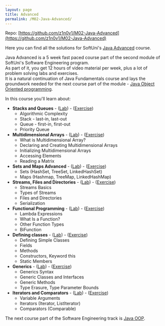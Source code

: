 ```yaml
---
layout: page
title: Advanced
permalink: /M02-Java-Advanced/
---
```


Repo: [https://github.com/z1n0v1/M02-Java-Advanced](https://github.com/z1n0v1/M02-Java-Advanced)

Here you can find all the solutions for SoftUni's [Java Advanced](https://softuni.bg/trainings/3586/java-advanced-january-2022) course.

Java Advanced is a 5 week fast paced course part of the second module of SoftUni's Software Engineering program.  
As part of it, you get 12 hours of video material per week, plus a lot of problem solving labs and exercises.  
It is a natural continuation of Java Fundamentals course and lays the groundwork needed for the next course part of the module - [Java Object Oriented programming](https://z1n0v1.github.io/M02-Java-OOP/).

In this course you'll learn about:

 - __Stacks and Queues__ -  \([Lab](https://github.com/z1n0v1/M02-Java-Advanced/tree/main/L01StacksAndQueues/Lab)\) - \([Exercise](https://github.com/z1n0v1/M02-Java-Advanced/tree/main/L01StacksAndQueues/Exercise)\)
   - Algorithmic Complexity
   - Stack - last-in, last-out
   - Queue - first-in, first-out
   - Priority Queue
 - __Multidimensional Arrays__ -  \([Lab](https://github.com/z1n0v1/M02-Java-Advanced/tree/main/L02MultidimensionalArrays/Lab)\) - \([Exercise](https://github.com/z1n0v1/M02-Java-Advanced/tree/main/L02MultidimensionalArrays/Exercise)\)
   - What is Multidimensional Array?
   - Declaring and Creating Multidimensional Arrays
   - Initializing Multidimensional Arrays
   - Accessing Elements
   - Reading a Matrix
 - __Sets and Maps Advanced__ - \([Lab](https://github.com/z1n0v1/M02-Java-Advanced/tree/main/L03SetsAndMapsAdvanced/Lab)\) - \([Exercise](https://github.com/z1n0v1/M02-Java-Advanced/tree/main/L03SetsAndMapsAdvanced/Exercise)\)
   - Sets (HashSet, TreeSet, LinkedHashSet)
   - Maps (Hashmap, TreeMap, LinkedHashMap)
 - __Streams, Files and Directories__ - \([Lab](https://github.com/z1n0v1/M02-Java-Advanced/tree/main/L04StreamsFilesAndDirectories/Lab)\) - \([Exercise](https://github.com/z1n0v1/M02-Java-Advanced/tree/main/L04StreamsFilesAndDirectories/Exercise)\)
   - Streams Basics
   - Types of Streams
   - Files and Directories
   - Serialization
 - __Functional Programming__ - \([Lab](https://github.com/z1n0v1/M02-Java-Advanced/tree/main/L05FunctionalProgramming/Lab)\) - \([Exercise](https://github.com/z1n0v1/M02-Java-Advanced/tree/main/L05FunctionalProgramming/Exercise)\)
   - Lambda Expressions
   - What Is a Function?
   - Other Function Types
   - BiFunction
 - __Defining classes__ - \([Lab](https://github.com/z1n0v1/M02-Java-Advanced/tree/main/L06DefiningClasses/Lab)\) - \([Exercise](https://github.com/z1n0v1/M02-Java-Advanced/tree/main/L06DefiningClasses/Exercise)\)
   - Defining Simple Classes
   - Fields
   - Methods
   - Constructors, Keyword this
   - Static Members
 - __Generics__ - \([Lab](https://github.com/z1n0v1/M02-Java-Advanced/tree/main/L07Generics/Lab)\) - \([Exercise](https://github.com/z1n0v1/M02-Java-Advanced/tree/main/L07Generics/Exercise)\)
   - Generics Syntax
   - Generic Classes and Interfaces
   - Generic Methods
   - Type Erasure, Type Parameter Bounds
 - __Iterators and Comparators__ - \([Lab](https://github.com/z1n0v1/M02-Java-Advanced/tree/main/L08IteratorsAndComparators/Lab)\) - \([Exercise](https://github.com/z1n0v1/M02-Java-Advanced/tree/main/L08IteratorsAndComparators/Exercise)\)
   - Variable Arguments
   - Iterators (Iterator, ListIterator)
   - Comparators (Comparable)

The next course part of the Software Engineering track is [Java OOP](https://z1n0v1.github.io/M02-Java-OOP/).

